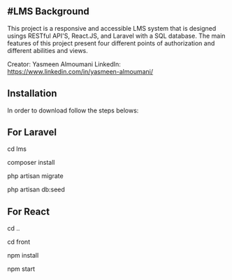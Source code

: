 #LMS
Background
----------------------
This project is a responsive and accessible LMS system that is designed usings RESTful API'S, React.JS, and Laravel with a SQL database. 
The main features of this project present four different points of authorization and different abilities and views.

Creator: Yasmeen Almoumani 
LinkedIn: https://www.linkedin.com/in/yasmeen-almoumani/ 

Installation
-----------------------
In order to download follow the steps belows:


For Laravel
-

cd lms

composer install

php artisan migrate

php artisan db:seed

For React
-

cd ..

cd front 

npm install 

npm start

